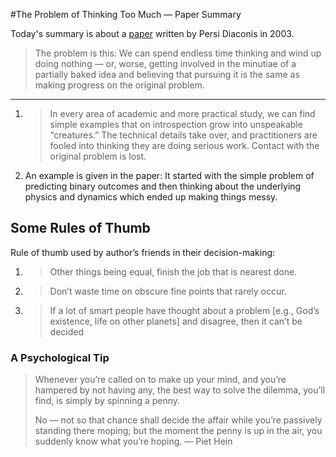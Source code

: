 #The Problem of Thinking Too Much — Paper Summary


Today's summary is about a  [paper](https://statweb.stanford.edu/~cgates/PERSI/papers/thinking.pdf)  written by Persi Diaconis in 2003.

> The problem is this: We can spend endless time thinking and wind up doing nothing — or, worse, getting involved in the minutiae of a partially baked idea and believing that pursuing it is the same as making progress on the original problem.  

-----

1. > In every area of academic and more practical study, we can find simple examples that on introspection grow into unspeakable “creatures.” The technical details take over, and practitioners are fooled into thinking they are doing serious work. Contact with the original problem is lost.
2. An example is given in the paper: It started with the simple problem of predicting binary outcomes and then thinking about the underlying physics and dynamics which ended up making things messy.

## Some Rules of Thumb
Rule of thumb used by author’s friends in their decision-making:
1. > Other things being equal, finish the job that is nearest done.
2. > Don’t waste time on obscure fine points that rarely occur.
3. > If a lot of smart people have thought about a problem [e.g., God’s existence, life on other planets] and disagree, then it can’t be decided

### A Psychological Tip
> Whenever you’re called on to make up your mind, and you’re hampered by not having any, the best way to solve the dilemma, you’ll find, is simply by spinning a penny.  
>   
> No — not so that chance shall decide the affair while you’re passively standing there moping; but the moment the penny is up in the air, you suddenly know what you’re hoping. — Piet Hein